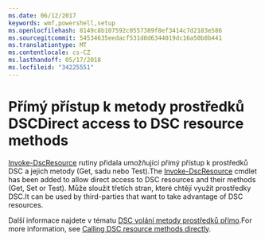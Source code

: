 ```yaml
---
ms.date: 06/12/2017
keywords: wmf,powershell,setup
ms.openlocfilehash: 8149c8b107592c0557389f8ef3414c7d2183e586
ms.sourcegitcommit: 54534635eedacf531d8d6344019dc16a50b8b441
ms.translationtype: MT
ms.contentlocale: cs-CZ
ms.lasthandoff: 05/17/2018
ms.locfileid: "34225551"
---
```

# <a name="direct-access-to-dsc-resource-methods"></a><span data-ttu-id="c7945-102">Přímý přístup k metody prostředků DSC</span><span class="sxs-lookup"><span data-stu-id="c7945-102">Direct access to DSC resource methods</span></span>


<span data-ttu-id="c7945-103">[Invoke-DscResource](https://technet.microsoft.com/library/mt517869.aspx) rutiny přidala umožňující přímý přístup k prostředků DSC a jejich metody (Get, sadu nebo Test).</span><span class="sxs-lookup"><span data-stu-id="c7945-103">The [Invoke-DscResource](https://technet.microsoft.com/library/mt517869.aspx) cmdlet has been added to allow direct access to DSC resources and their methods (Get, Set or Test).</span></span> <span data-ttu-id="c7945-104">Může sloužit třetích stran, které chtějí využít prostředky DSC.</span><span class="sxs-lookup"><span data-stu-id="c7945-104">It can be used by third-parties that want to take advantage of DSC resources.</span></span>

<span data-ttu-id="c7945-105">Další informace najdete v tématu [DSC volání metody prostředků přímo](https://msdn.microsoft.com/powershell/dsc/directcallresource).</span><span class="sxs-lookup"><span data-stu-id="c7945-105">For more information, see [Calling DSC resource methods directly](https://msdn.microsoft.com/powershell/dsc/directcallresource).</span></span>
